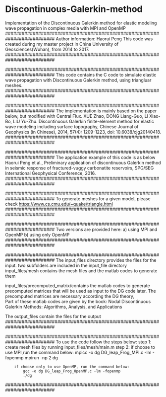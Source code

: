 # Discontinuous-Galerkin-method
Implementation of the Discontinuous Galerkin method for elastic modeling wave propagation in complex media with MPI and OpenMP
##########################################################################
Author information: Haorui Peng
This code was created during my master project in China University of Geosciences(Wuhan), from 2014 to 2017.
##########################################################################

##########################################################################
This code contains the C code to simulate elastic wave propagation with Discontinuous Galerkin method, using triangluar meshes.
##########################################################################

##########################################################################
The implementation is mainly based on the paper below, but modified with Central Flux.
XUE Zhao, DONG Liang-Guo, LI Xiao-Bo, LIU Yu-Zhu. Discontinuous Galerkin finite-element method for elastic wave modeling 
including surface topography, Chinese Journal of Geophysics (in Chinese), 2014, 57(4): 1209-1223, doi: 10.6038/cjg20140418.
##########################################################################

##########################################################################
The application example of this code is as below
Haorui Peng et al., Preliminary application of discontinuous Galerkin method in seismic response of fractured-vuggy 
carbonatite reservoirs, SPG/SEG International Geophysical Conference, 2016.
##########################################################################

##########################################################################
To generate meshes for a given model, please check
https://www.cs.cmu.edu/~quake/triangle.html
##########################################################################

##########################################################################
Two versions are provided here:
 	a) using MPI and OpenMP
 	b) using only OpenMP
##########################################################################

##########################################################################
The input_files directory provides the files for the input.
two subfolders are included in the input_file directory
input_files/mesh contains the mesh files and the matlab codes to generate them

input_files/precomputed_matrix/contains the matlab codes to generate precomputed matrices that will be used as
input to the DG code later. The precomputed matrices are necessary according the DG theory,  
Part of these matlab codes are given by the book: Nodal Discontinuous Galerkin Methods: Algorithms, Analysis, and Applications

The output_files contain the files for the output
##########################################################################

##########################################################################
To use the code follow the steps below:
step 1: create mesh files by running input_files/mesh/main.m
step 2: 
		if choose to use MPI,run the command below:
			mpicc -o dg DG_leap_Frog_MPI.c -lm -fopenmp
			mpirun -np 2 dg 

		if choose only to use OpenMP, run the command below:
			gcc -o dg DG_leap_Frog_OpenMP.c -lm -fopenmp
			./dg
##########################################################################
